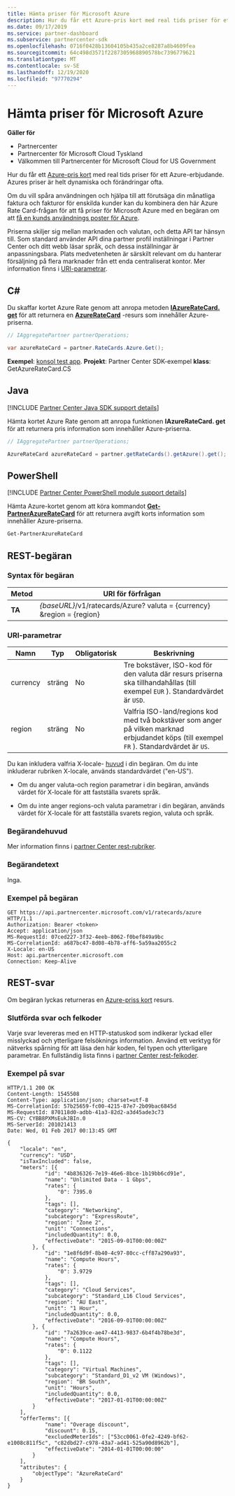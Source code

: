 ```yaml
---
title: Hämta priser för Microsoft Azure
description: Hur du får ett Azure-pris kort med real tids priser för ett Azure-erbjudande. Azures priser är helt dynamiska och förändringar ofta.
ms.date: 09/17/2019
ms.service: partner-dashboard
ms.subservice: partnercenter-sdk
ms.openlocfilehash: 0716f0428b13604105b435a2ce8287a8b4609fea
ms.sourcegitcommit: 64c498d3571f2287305968890578bc7396779621
ms.translationtype: MT
ms.contentlocale: sv-SE
ms.lasthandoff: 12/19/2020
ms.locfileid: "97770294"
---
```

# <a name="get-prices-for-microsoft-azure"></a>Hämta priser för Microsoft Azure

**Gäller för**

- Partnercenter
- Partnercenter för Microsoft Cloud Tyskland
- Välkommen till Partnercenter för Microsoft Cloud for US Government

Hur du får ett [Azure-pris kort](azure-rate-card-resources.md) med real tids priser för ett Azure-erbjudande. Azures priser är helt dynamiska och förändringar ofta.

Om du vill spåra användningen och hjälpa till att förutsäga din månatliga faktura och fakturor för enskilda kunder kan du kombinera den här Azure Rate Card-frågan för att få priser för Microsoft Azure med en begäran om att [få en kunds användnings poster för Azure](get-a-customer-s-utilization-record-for-azure.md).

Priserna skiljer sig mellan marknaden och valutan, och detta API tar hänsyn till. Som standard använder API dina partner profil inställningar i Partner Center och ditt webb läsar språk, och dessa inställningar är anpassningsbara. Plats medvetenheten är särskilt relevant om du hanterar försäljning på flera marknader från ett enda centraliserat kontor. Mer information finns i [URI-parametrar](#uri-parameters).

## <a name="c"></a>C\#

Du skaffar kortet Azure Rate genom att anropa metoden [**IAzureRateCard. get**](/dotnet/api/microsoft.store.partnercenter.ratecards.iazureratecard.get) för att returnera en [**AzureRateCard**](/dotnet/api/microsoft.store.partnercenter.models.ratecards.azureratecard) -resurs som innehåller Azure-priserna.

```csharp
// IAggregatePartner partnerOperations;

var azureRateCard = partner.RateCards.Azure.Get();
```

**Exempel**: [konsol test app](console-test-app.md). **Projekt**: Partner Center SDK-exempel **klass**: GetAzureRateCard.CS

## <a name="java"></a>Java

[!INCLUDE [Partner Center Java SDK support details](../includes/java-sdk-support.md)]

Hämta kortet Azure Rate genom att anropa funktionen **IAzureRateCard. get** för att returnera pris information som innehåller Azure-priserna.

```java
// IAggregatePartner partnerOperations;

AzureRateCard azureRateCard = partner.getRateCards().getAzure().get();
```

## <a name="powershell"></a>PowerShell

[!INCLUDE [Partner Center PowerShell module support details](../includes/powershell-module-support.md)]

Hämta Azure-kortet genom att köra kommandot [**Get-PartnerAzureRateCard**](https://github.com/Microsoft/Partner-Center-PowerShell/blob/master/docs/help/Get-PartnerAzureRateCard.md) för att returnera avgift korts information som innehåller Azure-priserna.

```powershell
Get-PartnerAzureRateCard
```

## <a name="rest-request"></a>REST-begäran

### <a name="request-syntax"></a>Syntax för begäran

| Metod  | URI för förfrågan                                                        |
|---------|--------------------------------------------------------------------|
| **TA** | *{baseURL}*/v1/ratecards/Azure? valuta = {currency} &region = {region} |

### <a name="uri-parameters"></a>URI-parametrar

| Namn     | Typ   | Obligatorisk | Beskrivning                                                                                                                                                                               |
|----------|--------|----------|-------------------------------------------------------------------------------------------------------------------------------------------------------------------------------------------|
| currency | sträng | No       | Tre bokstäver, ISO-kod för den valuta där resurs priserna ska tillhandahållas (till exempel `EUR` ). Standardvärdet är `USD`. |
| region   | sträng | No       | Valfria ISO-land/regions kod med två bokstäver som anger på vilken marknad erbjudandet köps (till exempel `FR` ). Standardvärdet är `US`.        |

Du kan inkludera valfria X-locale- [huvud](headers.md#rest-request-headers) i din begäran. Om du inte inkluderar rubriken X-locale, används standardvärdet ("en-US").

- Om du anger valuta-och region parametrar i din begäran, används värdet för X-locale för att fastställa svarets språk.

- Om du inte anger regions-och valuta parametrar i din begäran, används värdet för X-locale för att fastställa svarets region, valuta och språk.

### <a name="request-header"></a>Begärandehuvud

Mer information finns i [partner Center rest-rubriker](headers.md).

### <a name="request-body"></a>Begärandetext

Inga.

### <a name="request-example"></a>Exempel på begäran

```http
GET https://api.partnercenter.microsoft.com/v1/ratecards/azure HTTP/1.1
Authorization: Bearer <token>
Accept: application/json
MS-RequestId: 07ced227-3f32-4eeb-8062-f0bef849a9bc
MS-CorrelationId: a687bc47-8d08-4b78-aff6-5a59aa2055c2
X-Locale: en-US
Host: api.partnercenter.microsoft.com
Connection: Keep-Alive
```

## <a name="rest-response"></a>REST-svar

Om begäran lyckas returneras en [Azure-priss kort](azure-rate-card-resources.md) resurs.

### <a name="response-success-and-error-codes"></a>Slutförda svar och felkoder

Varje svar levereras med en HTTP-statuskod som indikerar lyckad eller misslyckad och ytterligare felsöknings information. Använd ett verktyg för nätverks spårning för att läsa den här koden, fel typen och ytterligare parametrar. En fullständig lista finns i [partner Center rest-felkoder](error-codes.md).

### <a name="response-example"></a>Exempel på svar

```http
HTTP/1.1 200 OK
Content-Length: 1545508
Content-Type: application/json; charset=utf-8
MS-CorrelationId: 57b25659-fc00-4215-87e7-2b09bac6845d
MS-RequestId: 870118d0-adbb-41a3-82d2-a3d45ade3c73
MS-CV: CYBB8PXMsEukJBIn.0
MS-ServerId: 201021413
Date: Wed, 01 Feb 2017 00:13:45 GMT

{
    "locale": "en",
    "currency": "USD",
    "isTaxIncluded": false,
    "meters": [{
            "id": "4b836326-7e19-46e6-8bce-1b19bb6cd91e",
            "name": "Unlimited Data - 1 Gbps",
            "rates": {
                "0": 7395.0
            },
            "tags": [],
            "category": "Networking",
            "subcategory": "ExpressRoute",
            "region": "Zone 2",
            "unit": "Connections",
            "includedQuantity": 0.0,
            "effectiveDate": "2015-09-01T00:00:00Z"
        }, {
            "id": "1e8f6d9f-8b40-4c97-80cc-cff87a290a93",
            "name": "Compute Hours",
            "rates": {
                "0": 3.9729
            },
            "tags": [],
            "category": "Cloud Services",
            "subcategory": "Standard_L16 Cloud Services",
            "region": "AU East",
            "unit": "1 Hour",
            "includedQuantity": 0.0,
            "effectiveDate": "2016-09-01T00:00:00Z"
        }, {
            "id": "7a2639ce-ae47-4413-9837-6b4f4b78be3d",
            "name": "Compute Hours",
            "rates": {
                "0": 0.1122
            },
            "tags": [],
            "category": "Virtual Machines",
            "subcategory": "Standard_D1_v2 VM (Windows)",
            "region": "BR South",
            "unit": "Hours",
            "includedQuantity": 0.0,
            "effectiveDate": "2017-01-01T00:00:00Z"
        }
    ],
    "offerTerms": [{
            "name": "Overage discount",
            "discount": 0.15,
            "excludedMeterIds": ["53cc0061-0fe2-4249-bf62-e1008c811f5c", "c82dbd27-c978-43a7-ad41-525a90d8962b"],
            "effectiveDate": "2014-01-01T00:00:00"
        }
    ],
    "attributes": {
        "objectType": "AzureRateCard"
    }
}
```
